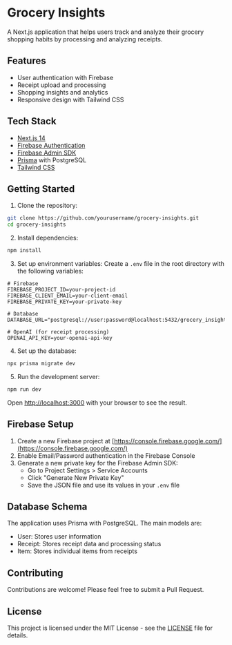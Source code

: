 # Grocery Insights

A Next.js application that helps users track and analyze their grocery shopping habits by processing and analyzing receipts.

## Features

- User authentication with Firebase
- Receipt upload and processing
- Shopping insights and analytics
- Responsive design with Tailwind CSS

## Tech Stack

- [Next.js 14](https://nextjs.org/)
- [Firebase Authentication](https://firebase.google.com/docs/auth)
- [Firebase Admin SDK](https://firebase.google.com/docs/admin)
- [Prisma](https://www.prisma.io/) with PostgreSQL
- [Tailwind CSS](https://tailwindcss.com/)

## Getting Started

1. Clone the repository:

```bash
git clone https://github.com/yourusername/grocery-insights.git
cd grocery-insights
```

2. Install dependencies:

```bash
npm install
```

3. Set up environment variables:
   Create a `.env` file in the root directory with the following variables:

```env
# Firebase
FIREBASE_PROJECT_ID=your-project-id
FIREBASE_CLIENT_EMAIL=your-client-email
FIREBASE_PRIVATE_KEY=your-private-key

# Database
DATABASE_URL="postgresql://user:password@localhost:5432/grocery_insights"

# OpenAI (for receipt processing)
OPENAI_API_KEY=your-openai-api-key
```

4. Set up the database:

```bash
npx prisma migrate dev
```

5. Run the development server:

```bash
npm run dev
```

Open [http://localhost:3000](http://localhost:3000) with your browser to see the result.

## Firebase Setup

1. Create a new Firebase project at [https://console.firebase.google.com/](https://console.firebase.google.com/)
2. Enable Email/Password authentication in the Firebase Console
3. Generate a new private key for the Firebase Admin SDK:
   - Go to Project Settings > Service Accounts
   - Click "Generate New Private Key"
   - Save the JSON file and use its values in your `.env` file

## Database Schema

The application uses Prisma with PostgreSQL. The main models are:

- User: Stores user information
- Receipt: Stores receipt data and processing status
- Item: Stores individual items from receipts

## Contributing

Contributions are welcome! Please feel free to submit a Pull Request.

## License

This project is licensed under the MIT License - see the [LICENSE](LICENSE) file for details.
